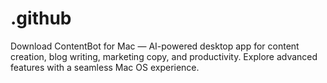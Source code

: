 # .github
Download ContentBot for Mac — AI-powered desktop app for content creation, blog writing, marketing copy, and productivity. Explore advanced features with a seamless Mac OS experience.

